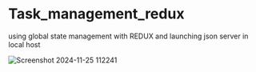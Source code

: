 # Task_management_redux
using global state management with REDUX
and launching json server in local host

![Screenshot 2024-11-25 112241](https://github.com/user-attachments/assets/ff989281-b3c2-407b-ae8b-09ff916bcde0)

